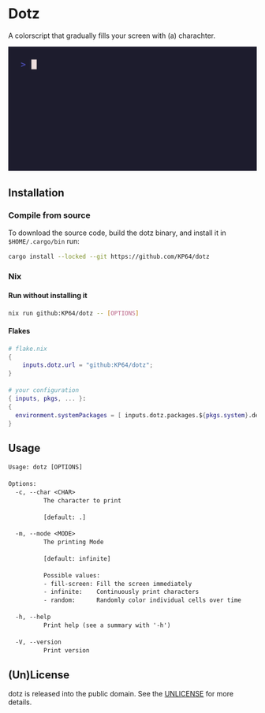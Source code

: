 # Dotz

A colorscript that gradually fills your screen with (a) charachter.

![Preview](./demo.gif)

## Installation

### Compile from source

To download the source code, build the dotz binary, and install it in `$HOME/.cargo/bin` run:

```sh
cargo install --locked --git https://github.com/KP64/dotz
```

### Nix

#### Run without installing it

```sh
nix run github:KP64/dotz -- [OPTIONS]
```

#### Flakes

```nix
# flake.nix
{
    inputs.dotz.url = "github:KP64/dotz";
}

# your configuration
{ inputs, pkgs, ... }:
{
  environment.systemPackages = [ inputs.dotz.packages.${pkgs.system}.default ];
}
```

## Usage

```txt
Usage: dotz [OPTIONS]

Options:
  -c, --char <CHAR>
          The character to print

          [default: .]

  -m, --mode <MODE>
          The printing Mode

          [default: infinite]

          Possible values:
          - fill-screen: Fill the screen immediately
          - infinite:    Continuously print characters
          - random:      Randomly color individual cells over time

  -h, --help
          Print help (see a summary with '-h')

  -V, --version
          Print version
```

## (Un)License

dotz is released into the public domain.
See the [UNLICENSE](./UNLICENSE) for more details.
